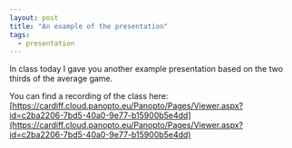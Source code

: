 ```yaml
---
layout: post
title: "An example of the presentation"
tags:
  - presentation
---
```


In class today I gave you another example presentation based on the two thirds
of the average game.

You can find a recording of the class here: [https://cardiff.cloud.panopto.eu/Panopto/Pages/Viewer.aspx?id=c2ba2206-7bd5-40a0-9e77-b15900b5e4dd](https://cardiff.cloud.panopto.eu/Panopto/Pages/Viewer.aspx?id=c2ba2206-7bd5-40a0-9e77-b15900b5e4dd)
